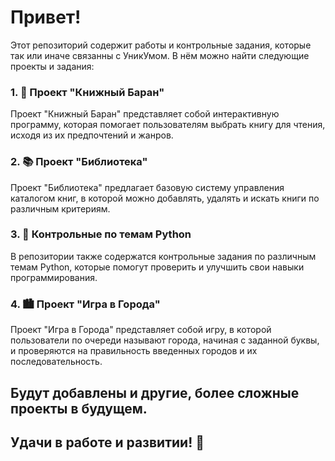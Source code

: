 # Привет! 

Этот репозиторий содержит работы и контрольные задания, которые так или иначе связанны с УникУмом. В нём можно найти следующие проекты и задания:

### 1. 🐑 Проект "Книжный Баран"
   Проект "Книжный Баран" представляет собой интерактивную программу, которая помогает пользователям выбрать книгу для чтения, исходя из их предпочтений и жанров.

### 2. 📚 Проект "Библиотека"
   Проект "Библиотека" предлагает базовую систему управления каталогом книг, в которой можно добавлять, удалять и искать книги по различным критериям.

### 3. 📃 Контрольные по темам Python
   В репозитории также содержатся контрольные задания по различным темам Python, которые помогут проверить и улучшить свои навыки программирования.

### 4. 🏙 Проект "Игра в Города"
   Проект "Игра в Города" представляет собой игру, в которой пользователи по очереди называют города, начиная с заданной буквы, и проверяются на правильность введенных городов и их последовательность.

## Будут добавлены и другие, более сложные проекты в будущем. 

## Удачи в работе и развитии! 🤩
